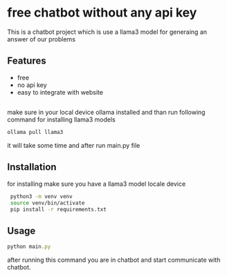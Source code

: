# free chatbot without any api key

This is a chatbot project which is use a llama3 model for generaing an answer of our problems

## Features

- free
- no api key
- easy to integrate with website

##

make sure in your local device ollama installed and than run following command for installing llama3 models

```javascript
ollama pull llama3
```

it will take some time and after run main.py file

## Installation

for installing make sure you have a llama3 model locale device

```bash
 python3 -m venv venv
 source venv/bin/activate
 pip install -r requirements.txt
```

## Usage

```javascript
python main.py
```

after running this command you are in chatbot and start communicate with chatbot.
